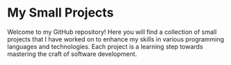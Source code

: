 # My Small Projects

Welcome to my GitHub repository! Here you will find a collection of small projects that I have worked on to enhance my skills in various programming languages and technologies. Each project is a learning step towards mastering the craft of software development.
